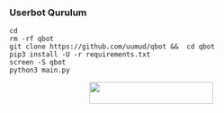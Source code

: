 ### Userbot Qurulum

```console
cd
rm -rf qbot
git clone https://github.com/uumud/qbot &&  cd qbot
pip3 install -U -r requirements.txt
screen -S qbot
python3 main.py
```
<p align="center"><a href="https://heroku.com/deploy?template=https://github.com/sjrvan/ApexInstaller"> <img src="https://img.shields.io/badge/Deploy%20To%20Heroku-red?style=for-the-badge&logo=heroku" width="220" height="38.45"/></a>
